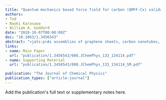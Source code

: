 ```yaml
---
title: "Quantum mechanics based force field for carbon (QMFF-Cx) validated to reproduce the mechanical and thermodynamics properties of graphite"
authors:
- Tod
- Naoki Karasawa
- William A. Goddard
date: "2010-10-07T00:00:00Z"
doi: "10.1063/1.3456543"
abstract: "<jats:p>As assemblies of graphene sheets, carbon nanotubes, and fullerenes become components of new nanotechnologies, it is important to be able to predict the structures and properties of these systems. A problem has been that the level of quantum mechanics practical for such systems (density functional theory at the PBE level) cannot describe the London dispersion forces responsible for interaction of the graphene planes (thus graphite falls apart into graphene sheets). To provide a basis for describing these London interactions, we derive the quantum mechanics based force field for carbon (QMFF-Cx) by fitting to results from density functional theory calculations at the M06-2X level, which demonstrates accuracies for a broad class of molecules at short and medium range intermolecular distances. We carried out calculations on the dehydrogenated coronene (C24) dimer, emphasizing two geometries: parallel-displaced X (close to the observed structure in graphite crystal) and PD-Y (the lowest energy transition state for sliding graphene sheets with respect to each other). A third, eclipsed geometry is calculated to be much higher in energy. The QMFF-Cx force field leads to accurate predictions of available experimental mechanical and thermodynamics data of graphite (lattice vibrations, elastic constants, Poisson ratios, lattice modes, phonon dispersion curves, specific heat, and thermal expansion). This validates the use of M06-2X as a practical method for development of new first principles based generations of QMFF force fields.</jats:p>"
links:
- name: Main Paper
  url: "publication/1.3456543/008.JChemPhys_133_134114.pdf" 
- name: Supporting Material
  url: "publication/1.3456543/008.JChemPhys_133_134114_SM.pdf" 

publication: "The Journal of Chemical Physics"
publication_types: ["article-journal"]
---
```


Add the publication's full text or supplementary notes here.
